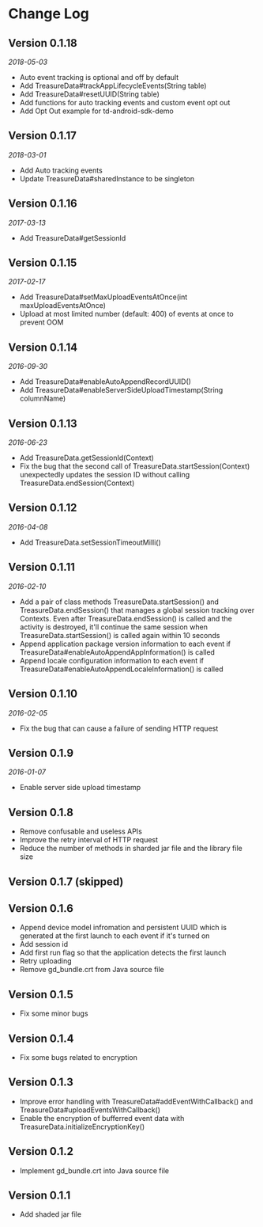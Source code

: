 # Change Log

## Version 0.1.18
_2018-05-03_

* Auto event tracking is optional and off by default
* Add TreasureData#trackAppLifecycleEvents(String table)
* Add TreasureData#resetUUID(String table)
* Add functions for auto tracking events and custom event opt out
* Add Opt Out example for td-android-sdk-demo

## Version 0.1.17
_2018-03-01_

* Add Auto tracking events
* Update TreasureData#sharedInstance to be singleton

## Version 0.1.16
_2017-03-13_

* Add TreasureData#getSessionId

## Version 0.1.15
_2017-02-17_

* Add TreasureData#setMaxUploadEventsAtOnce(int maxUploadEventsAtOnce)
* Upload at most limited number (default: 400) of events at once to prevent OOM

## Version 0.1.14
_2016-09-30_

* Add TreasureData#enableAutoAppendRecordUUID()
* Add TreasureData#enableServerSideUploadTimestamp(String columnName)

## Version 0.1.13
_2016-06-23_

* Add TreasureData.getSessionId(Context)
* Fix the bug that the second call of TreasureData.startSession(Context) unexpectedly updates the session ID without calling TreasureData.endSession(Context)

## Version 0.1.12
_2016-04-08_

* Add TreasureData.setSessionTimeoutMilli()

## Version 0.1.11
_2016-02-10_

* Add a pair of class methods TreasureData.startSession() and TreasureData.endSession() that manages a global session tracking over Contexts. Even after TreasureData.endSession() is called and the activity is destroyed, it'll continue the same session when TreasureData.startSession() is called again within 10 seconds
* Append application package version information to each event if TreasureData#enableAutoAppendAppInformation() is called
* Append locale configuration information to each event if TreasureData#enableAutoAppendLocaleInformation() is called

## Version 0.1.10
_2016-02-05_

* Fix the bug that can cause a failure of sending HTTP request

## Version 0.1.9
_2016-01-07_

* Enable server side upload timestamp

## Version 0.1.8

* Remove confusable and useless APIs
* Improve the retry interval of HTTP request
* Reduce the number of methods in sharded jar file and the library file size

## Version 0.1.7 (skipped)

## Version 0.1.6

* Append device model infromation and persistent UUID which is generated at the first launch to each event if it's turned on
* Add session id
* Add first run flag so that the application detects the first launch
* Retry uploading
* Remove gd_bundle.crt from Java source file

## Version 0.1.5

* Fix some minor bugs

## Version 0.1.4

* Fix some bugs related to encryption

## Version 0.1.3

* Improve error handling with TreasureData#addEventWithCallback() and TreasureData#uploadEventsWithCallback()
* Enable the encryption of bufferred event data with TreasureData.initializeEncryptionKey()

## Version 0.1.2

* Implement gd_bundle.crt into Java source file

## Version 0.1.1

* Add shaded jar file

